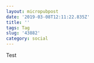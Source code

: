 ```yaml
---
layout: micropubpost
date: '2019-03-08T12:11:22.835Z'
title: ''
tags: Tag
slug: '43882'
category: social
---
```

Test

